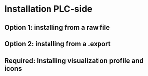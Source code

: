 # Installation PLC-side


## Option 1: installing from a raw file

## Option 2: installing from a .export

## Required: Installing visualization profile and icons


